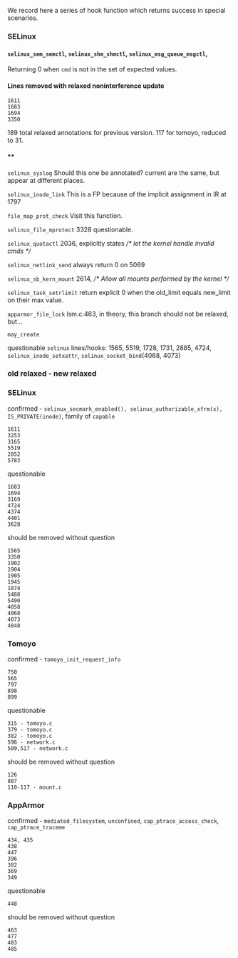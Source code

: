 We record here a series of hook function which returns success in special scenarios.

### SELinux

#### `selinux_sem_semctl`, `selinux_shm_shmctl`, `selinux_msg_queue_msgctl`, 
Returning 0 when `cmd` is not in the set of expected values.

#### Lines removed with relaxed noninterference update
```
1611
1683
1694
3350
```
189 total relaxed annotations for previous version.
117 for tomoyo, reduced to 31.
#### **


`selinux_syslog` Should this one be annotated? current are the same, but appear at different places.

`selinux_inode_link` This is a FP because of the implicit assignment in IR at 1797

`file_map_prot_check` Visit this function.

`selinux_file_mprotect` 3328 questionable.

`selinux_quotactl` 2036, explicitly states */\* let the kernel handle invalid cmds \*/*

`selinux_netlink_send` always return 0 on 5069

`selinux_sb_kern_mount` 2614, */\* Allow all mounts performed by the kernel \*/*

`selinux_task_setrlimit` return explicit 0 when the old_limit equals new_limit on their max value.

`apparmor_file_lock` lsm.c:463, in theory, this branch should not be relaxed, but...

`may_create`

questionable `selinux` lines/hooks: 1565, 5519, 1728, 1731, 2885, 4724, `selinux_inode_setxattr`, `selinux_socket_bind`(4068, 4073)



### old relaxed - new relaxed

### SELinux

confirmed - `selinux_secmark_enabled(), selinux_authorizable_xfrm(x), IS_PRIVATE(inode)`, family of `capable`
```
1611
3253
3165
5519
2852
5783
```

questionable
```
1683
1694
3169
4724
4374
4401
3628
```

should be removed without question
```
1565
3350
1902
1904
1905
1945
1874
5488
5490
4058
4068
4073
4048
```


### Tomoyo

confirmed - `tomoyo_init_request_info`
```
750
565
797
898
899

```

questionable
```
315 - tomoyo.c
379 - tomoyo.c
382 - tomoyo.c
596 - network.c
509,517 - network.c
```

should be removed without question
```
126
807
110-117 - mount.c
```



### AppArmor

confirmed - `mediated_filesystem`, `unconfined`, `cap_ptrace_access_check`, `cap_ptrace_traceme`
```
434, 435
438
447
396
382
369
349
```

questionable
```
448
```

should be removed without question
```
463
477
483
485

```